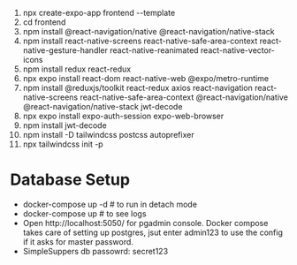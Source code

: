 1. npx create-expo-app frontend --template
2. cd frontend
3. npm install @react-navigation/native @react-navigation/native-stack
4. npm install react-native-screens react-native-safe-area-context react-native-gesture-handler react-native-reanimated react-native-vector-icons
5. npm install redux react-redux
6. npx expo install react-dom react-native-web @expo/metro-runtime
7. npm install @reduxjs/toolkit react-redux axios react-navigation react-native-screens react-native-safe-area-context @react-navigation/native @react-navigation/native-stack jwt-decode
8. npx expo install expo-auth-session expo-web-browser
9. npm install jwt-decode
10. npm install -D tailwindcss postcss autoprefixer
11. npx tailwindcss init -p

# Database Setup
- docker-compose up -d # to run in detach mode
- docker-compose up # to see logs
- Open http://localhost:5050/ for pgadmin console. Docker compose takes care of setting up postgres, jsut enter admin123 to use the config if it asks for master password.
- SimpleSuppers db passowrd: secret123
